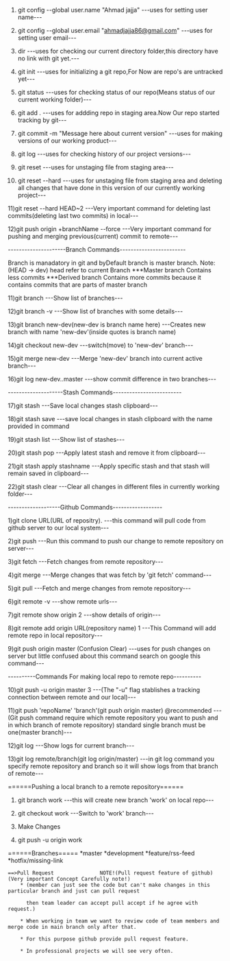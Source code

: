 1) git config --global user.name "Ahmad jajja"
---uses for setting user name---

2) git config --global user.email "ahmadjajja86@gmail.com"
---uses for setting user email---

3) dir
---uses for checking our current directory folder,this directory have no link with git yet.---

4) git init
---uses for initializing a git repo,For Now are repo's are untracked yet---

5) git status
---uses for checking status of our repo(Means status of our current working folder)---

6) git add .
---uses for addding repo in staging area.Now Our repo started tracking by git---

7) git commit -m "Message here about current version"
---uses for making versions of our working product---

8) git log
---uses for checking history of our project versions---

9) git reset
---uses for unstaging file from staging area---

10) git reset --hard
---uses for unstaging file from staging area and deleting all changes that have done in this version of our currently working project---

11)git reset --hard HEAD~2
---Very important command for deleting last commits(deleting last two commits) in local---

12)git push origin +branchName --force
---Very important command for pushing and merging previous(current) commit to remote---
 
---------------------Branch Commands------------------------

Branch is manadatory in git and byDefault branch is master branch.
Note: (HEAD -> dev) head refer to current Branch 
***Master branch Contains less commits 
***Derived branch Contains more commits because it contains commits that
are parts of master branch 



11)git branch
---Show list of branches---

12)git branch -v
---Show list of branches with some details---

13)git branch new-dev(new-dev is branch name here)
---Creates new branch with name 'new-dev'(inside quotes is branch name)

14)git checkout new-dev
---switch(move) to 'new-dev' branch---

15)git merge new-dev
---Merge 'new-dev' branch into current active branch---

16)git log new-dev..master
---show commit difference in two branches---

--------------------Stash Commands-------------------------

17)git stash
---Save local changes stash clipboard---

18)git stash save <name>
---save local changes in stash clipboard with the name provided in command

19)git stash list 
---Show list of stashes---

20)git stash pop
---Apply latest stash and remove it from clipboard---

21)git stash apply stashname
---Apply specific stash and that stash will remain saved in clipboard---

22)git stash clear
---Clear all changes in different files in currently working folder---

-------------------Github Commands------------------

1)git clone URL(URL of repositry).
---this command will pull code from github server to our local system---

2)git push 
---Run this command to push our change to remote repository on server---

3)git fetch
---Fetch changes from remote repository---

4)git merge
---Merge changes that was fetch by 'git fetch' command---

5)git pull
---Fetch and merge changes from remote repository---

6)git remote -v
---show remote urls---

7)git remote show origin              2
---show details of origin---

8)git remote add origin URL(repository name)           1
---This Command will add remote repo in local repository---

9)git push origin master             (Confusion Clear)
---uses for push changes on server but little confused about 
this command search on google this command---

----------Commands For making local repo to remote repo----------

10)git push -u origin master           3
---(The "-u" flag stablishes a tracking connection between 
remote and our local)---

11)git push 'repoName' 'branch'(git push origin master)      @recommended
---(Git push command require which remote repository you want
to push and in which branch of remote repository) standard single
 branch must be one(master branch)---

12)git log
---Show logs for current branch---

13)git log remote/branch(git log origin/master)
---in git log command you specify remote repository and branch 
so it will show logs from that branch of remote---


======Pushing a local branch to a remote repository======

1) git branch work
---this will create new branch 'work' on local repo---

2) git checkout work 
---Switch to 'work' branch---

3) Make Changes

4) git push -u origin work


======Branches=====
*master
*development
*feature/rss-feed
*hotfix/missing-link


	==>Pull Request               NOTE!(Pull request feature of github)					(Very important Concept Carefully note!)
		* (member can just see the code but can't make changes in this particular branch and just can pull request 

	  	  then team leader can accept pull accept if he agree with request.)

		* When working in team we want to review code of team members and merge code in main branch only after that.

		* For this purpose github provide pull request feature.

		* In professional projects we will see very often.
